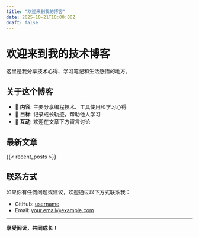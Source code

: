 ```yaml
---
title: "欢迎来到我的博客"
date: 2025-10-21T10:00:00Z
draft: false
---
```


# 欢迎来到我的技术博客

这里是我分享技术心得、学习笔记和生活感悟的地方。

## 关于这个博客

- 📝 **内容**: 主要分享编程技术、工具使用和学习心得
- 🎯 **目标**: 记录成长轨迹，帮助他人学习
- 💬 **互动**: 欢迎在文章下方留言讨论

## 最新文章

{{< recent_posts >}}

## 联系方式

如果你有任何问题或建议，欢迎通过以下方式联系我：

- GitHub: [username](https://github.com/username)
- Email: your.email@example.com

---

**享受阅读，共同成长！**
